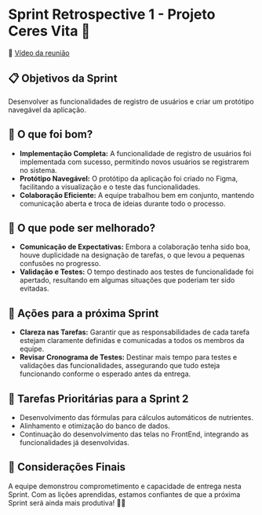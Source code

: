# Sprint Retrospective 1 - Projeto Ceres Vita 🚀

🔗 [Vídeo da reunião](https://www.youtube.com/watch?v=EVu4anZUjGA)

## 📋 Objetivos da Sprint
Desenvolver as funcionalidades de registro de usuários e criar um protótipo navegável da aplicação.

## 💪 O que foi bom?
- **Implementação Completa:** A funcionalidade de registro de usuários foi implementada com sucesso, permitindo novos usuários se registrarem no sistema.
- **Protótipo Navegável:** O protótipo da aplicação foi criado no Figma, facilitando a visualização e o teste das funcionalidades.
- **Colaboração Eficiente:** A equipe trabalhou bem em conjunto, mantendo comunicação aberta e troca de ideias durante todo o processo.

## 🔄 O que pode ser melhorado?
- **Comunicação de Expectativas:** Embora a colaboração tenha sido boa, houve duplicidade na designação de tarefas, o que levou a pequenas confusões no progresso.
- **Validação e Testes:** O tempo destinado aos testes de funcionalidade foi apertado, resultando em algumas situações que poderiam ter sido evitadas.

## 📝 Ações para a próxima Sprint
- **Clareza nas Tarefas:** Garantir que as responsabilidades de cada tarefa estejam claramente definidas e comunicadas a todos os membros da equipe.
- **Revisar Cronograma de Testes:** Destinar mais tempo para testes e validações das funcionalidades, assegurando que tudo esteja funcionando conforme o esperado antes da entrega.

## 🎯 Tarefas Prioritárias para a Sprint 2
- Desenvolvimento das fórmulas para cálculos automáticos de nutrientes.
- Alinhamento e otimização do banco de dados.
- Continuação do desenvolvimento das telas no FrontEnd, integrando as funcionalidades já desenvolvidas.

## 📝 Considerações Finais
A equipe demonstrou comprometimento e capacidade de entrega nesta Sprint. Com as lições aprendidas, estamos confiantes de que a próxima Sprint será ainda mais produtiva! 💪✨
